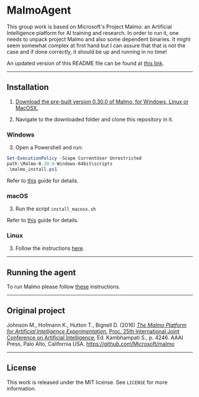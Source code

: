 # MalmoAgent

This group work is based on Microsoft's Project Malmo: an Artificial Intelligence platform for AI training and research. In order to run it, one needs to unpack project Malmo and also some dependent binaries. It might seem somewhat complex at first hand but I can assure that that is not the case and if done correctly, it should be up and running in no time!

An updated version of this README file can be found at [this link](https://github.com/carlo-/MalmoAgent).

---
## Installation

1. [Download the pre-built version 0.30.0 of Malmo, for Windows, Linux or MacOSX.](https://github.com/Microsoft/malmo/releases/tag/0.30.0)

2. Navigate to the downloaded folder and clone this repository in it.

### Windows
3. Open a Powershell and run:
```PowerShell
Set-ExecutionPolicy -Scope CurrentUser Unrestricted
path:\Malmo-0.30.0-Windows-64bit\scripts
.\malmo_install.ps1
```
Refer to [this](https://msdn.microsoft.com/en-us/powershell/reference/5.1/microsoft.powershell.security/set-executionpolicy#example-4-set-the-scope-for-an-execution-policy) guide for details.

### macOS
3. Run the script `install_macosx.sh`

Refer to [this](https://github.com/Microsoft/malmo/blob/master/doc/install_macosx.md) guide for details.

### Linux
3. Follow the instructions [here](https://github.com/Microsoft/malmo/blob/master/doc/install_linux.md).

---
## Running the agent

To run Malmo please follow [these](https://github.com/Microsoft/malmo) instructions.

---
## Original project
Johnson M., Hofmann K., Hutton T., Bignell D. (2016) [_The Malmo Platform for Artificial Intelligence Experimentation._](http://www.ijcai.org/Proceedings/16/Papers/643.pdf) [Proc. 25th International Joint Conference on Artificial Intelligence](http://www.ijcai.org/Proceedings/2016), Ed. Kambhampati S., p. 4246. AAAI Press, Palo Alto, California USA. https://github.com/Microsoft/malmo

---
## License
This work is released under the MIT license. See `LICENSE` for more information.
